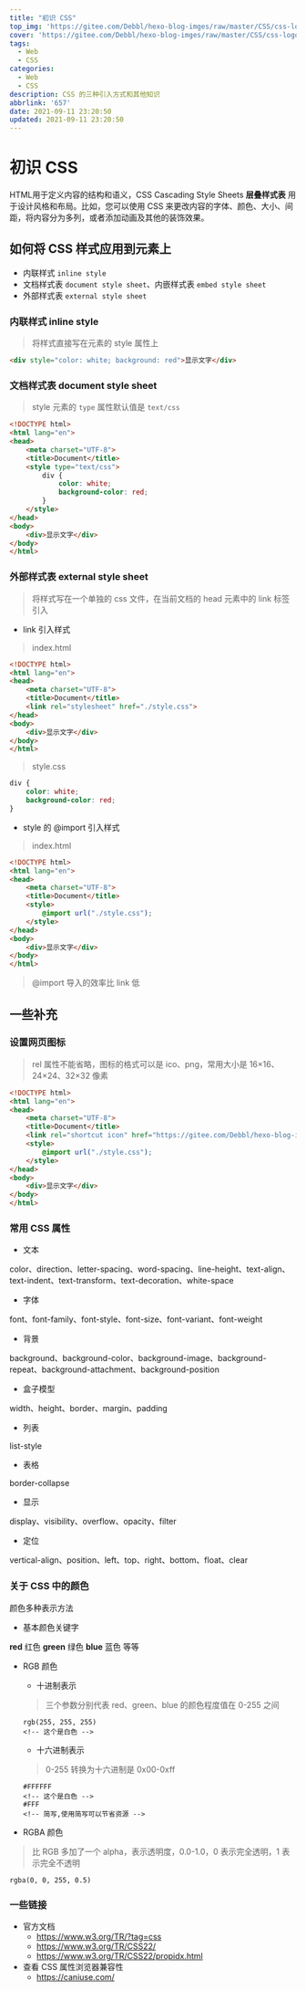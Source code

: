 ```yaml
---
title: "初识 CSS"
top_img: 'https://gitee.com/Debbl/hexo-blog-imges/raw/master/CSS/css-logo.png'
cover: 'https://gitee.com/Debbl/hexo-blog-imges/raw/master/CSS/css-logo.png'
tags:
  - Web
  - CSS
categories:
  - Web
  - CSS
description: CSS 的三种引入方式和其他知识
abbrlink: '657'
date: 2021-09-11 23:20:50
updated: 2021-09-11 23:20:50
---
```


# 初识 CSS

HTML用于定义内容的结构和语义，CSS Cascading Style Sheets **层叠样式表** 用于设计风格和布局。比如，您可以使用 CSS 来更改内容的字体、颜色、大小、间距，将内容分为多列，或者添加动画及其他的装饰效果。

## 如何将 CSS 样式应用到元素上

- 内联样式 `inline style`
- 文档样式表 `document style sheet`、内嵌样式表 `embed style sheet`
- 外部样式表 `external style sheet`

### 内联样式 inline style

> 将样式直接写在元素的 style 属性上

```html
<div style="color: white; background: red">显示文字</div>
```

### 文档样式表 document style sheet

> style 元素的 `type` 属性默认值是 `text/css`

```html
<!DOCTYPE html>
<html lang="en">
<head>
    <meta charset="UTF-8">
    <title>Document</title>
    <style type="text/css">
        div {
            color: white;
            background-color: red;
        }
    </style>
</head>
<body>
    <div>显示文字</div>
</body>
</html>
```

### 外部样式表 external style sheet

> 将样式写在一个单独的 css 文件，在当前文档的 head 元素中的 link 标签引入

- link 引入样式

> index.html

```html
<!DOCTYPE html>
<html lang="en">
<head>
    <meta charset="UTF-8">
    <title>Document</title>
    <link rel="stylesheet" href="./style.css">
</head>
<body>
    <div>显示文字</div>
</body>
</html>
```

> style.css

```css
div {
    color: white;
    background-color: red;
}
```

- style 的 @import 引入样式

> index.html

```html
<!DOCTYPE html>
<html lang="en">
<head>
    <meta charset="UTF-8">
    <title>Document</title>
    <style>
        @import url("./style.css");
    </style>
</head>
<body>
    <div>显示文字</div>
</body>
</html>
```

> @import 导入的效率比 link 低

## 一些补充

### 设置网页图标

> rel 属性不能省略，图标的格式可以是 ico、png，常用大小是 16×16、24×24、32×32 像素

```html
<!DOCTYPE html>
<html lang="en">
<head>
    <meta charset="UTF-8">
    <title>Document</title>
    <link rel="shortcut icon" href="https://gitee.com/Debbl/hexo-blog-imges/raw/master/images/favicon.png" type="image/x-icon">
    <style>
        @import url("./style.css");
    </style>
</head>
<body>
    <div>显示文字</div>
</body>
</html>
```

### 常用 CSS 属性

- 文本

color、direction、letter-spacing、word-spacing、line-height、text-align、text-indent、text-transform、text-decoration、white-space

- 字体

font、font-family、font-style、font-size、font-variant、font-weight

- 背景

background、background-color、background-image、background-repeat、background-attachment、background-position

- 盒子模型

width、height、border、margin、padding

- 列表

list-style

- 表格

border-collapse

- 显示

display、visibility、overflow、opacity、filter

- 定位

vertical-align、position、left、top、right、bottom、float、clear

### 关于 CSS 中的颜色

颜色多种表示方法

- 基本颜色关键字

**red** 红色 **green** 绿色 **blue** 蓝色 等等

- RGB 颜色

  - 十进制表示

  > 三个参数分别代表 red、green、blue 的颜色程度值在 0-255 之间

  ```text
  rgb(255, 255, 255)
  <!-- 这个是白色 -->
  ```

  - 十六进制表示

  > 0-255 转换为十六进制是 0x00-0xff

  ```text
  #FFFFFF
  <!-- 这个是白色 -->
  #FFF
  <!-- 简写,使用简写可以节省资源 -->
  ```

- RGBA 颜色

> 比 RGB 多加了一个 alpha，表示透明度，0.0-1.0，0 表示完全透明，1 表示完全不透明

```text
rgba(0, 0, 255, 0.5)
```

### 一些链接

- 官方文档
  - https://www.w3.org/TR/?tag=css
  - https://www.w3.org/TR/CSS22/
  - https://www.w3.org/TR/CSS22/propidx.html
- 查看 CSS 属性浏览器兼容性
  - https://caniuse.com/
